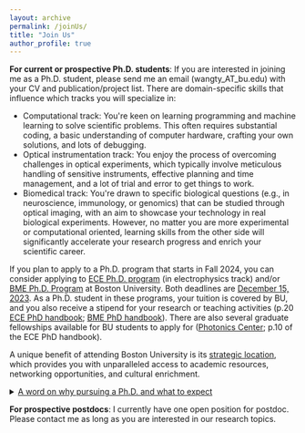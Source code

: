 ```yaml
---
layout: archive
permalink: /joinUs/
title: "Join Us"
author_profile: true
---
```


<b>For current or prospective Ph.D. students</b>: If you are interested in joining me as a Ph.D. student, please send me an email (wangty_AT_bu.edu) with your CV and publication/project list. There are domain-specific skills that influence which tracks you will specialize in:

* Computational track: You're keen on learning programming and machine learning to solve scientific problems. This often requires substantial coding, a basic understanding of computer hardware, crafting your own solutions, and lots of debugging. 
* Optical instrumentation track: You enjoy the process of overcoming challenges in optical experiments, which typically involve meticulous handling of sensitive instruments, effective planning and time management, and a lot of trial and error to get things to work.
* Biomedical track: You're drawn to specific biological questions (e.g., in neuroscience, immunology, or genomics) that can be studied through optical imaging, with an aim to showcase your technology in real biological experiments. 
However, no matter you are more experimental or computational oriented, learning skills from the other side will significantly accelerate your research progress and enrich your scientific career.

If you plan to apply to a Ph.D. program that starts in Fall 2024, you can consider applying to [ECE Ph.D. program](https://www.bu.edu/eng/academics/explore-degree-programs/phd-in-electrical-engineering/) (in electrophysics track) and/or [BME Ph.D. Program](https://www.bu.edu/eng/academics/explore-degree-programs/phd-in-biomedical-engineering/) at Boston University. Both deadlines are <u>December 15, 2023</u>. As a Ph.D. student in these programs, your tuition is covered by BU, and you also receive a stipend for your research or teaching activities (p.20 [ECE PhD handbook](https://www.bu.edu/eng/files/2022/09/ECE.PhD_.Handbook.pdf); [BME PhD handbook](https://www.bu.edu/eng/files/2023/10/BME-PhD-Handbook-Fall-2023.pdf)). There are also several graduate fellowships available for BU students to apply for ([Photonics Center](https://www.bu.edu/photonics/prt/benefits-of-a-photonics-center-phd-trainee/); p.10 of the ECE PhD handbook).

A unique benefit of attending Boston University is its [strategic location](/contact/), which provides you with unparalleled access to academic resources, networking opportunities, and cultural enrichment.

<details>
  <summary> <u>A word on why pursuing a Ph.D. and what to expect</u></summary>

  A proper motivation for getting a Ph.D. degree is to develop one's scholarship as an independent researcher, a quality that is required for academic positions and certain kinds of industrial positions. A time-tested way to accomplish this goal is through conducting an original study under tailored guidance. A Ph.D. thesis typically aims to address questions that can result in surprising discoveries, and its success relies on close collaboration between the student, the advisor, and other colleagues. You will likely maximize your gain through this journey if some of the followings describe you:
  <ol>
  <li>Scientific motivation: You are intrigued by a certain class of scientific problems and have the desire to create your own artifact (methods, discoveries, invention, or theory). </li>
  <li>Research instinct: You understand the open-ended nature of research, and are willing to master the art of navigating uncertainties, using literature, discussion, and independent thinking as your guide.</li>
  <li>Input skills: You enjoy keeping up with the latest research trends in your field by consistently browsing papers and attending relevant talks.</li>
  <li>Output skills: You wish to develop writing and presentation skills to effectively communicate your findings and ideas to the scientific community and the broader audience. </li>
  <li>Teamwork skills: You thrive in a collaborative environment, valuing knowledge-sharing, learning from feedback (from peers, superiors, and subordinates alike), and close collaborations with colleagues to achieve objectives that might be challenging to tackle solo.</li>
  </ol>  
</details>

<b>For prospective postdocs</b>: I currently have one open position for postdoc. Please contact me as long as you are interested in our research topics.